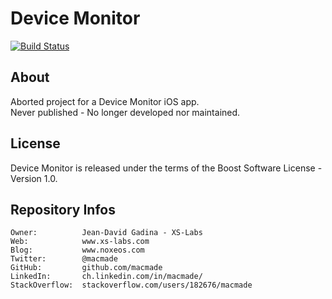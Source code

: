 Device Monitor
==============

[![Build Status](https://travis-ci.org/macmade/DeviceMonitor.svg?branch=master)](https://travis-ci.org/macmade/DeviceMonitor)

About
-----

Aborted project for a Device Monitor iOS app.  
Never published - No longer developed nor maintained.

License
-------

Device Monitor is released under the terms of the Boost Software License - Version 1.0.

Repository Infos
----------------

    Owner:			Jean-David Gadina - XS-Labs
    Web:			www.xs-labs.com
    Blog:			www.noxeos.com
    Twitter:		@macmade
    GitHub:			github.com/macmade
    LinkedIn:		ch.linkedin.com/in/macmade/
    StackOverflow:	stackoverflow.com/users/182676/macmade